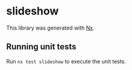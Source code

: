 # slideshow

This library was generated with [Nx](https://nx.dev).

## Running unit tests

Run `nx test slideshow` to execute the unit tests.
